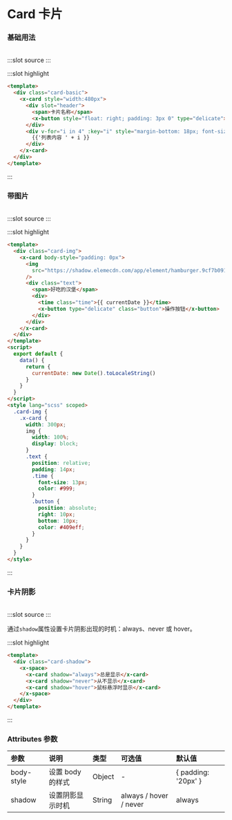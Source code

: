 # Card 卡片

### 基础用法

<br/>

<demo-block>
:::slot source
<card-basic></card-basic>
:::

:::slot highlight

```html
<template>
  <div class="card-basic">
    <x-card style="width:480px">
      <div slot="header">
        <span>卡片名称</span>
        <x-button style="float: right; padding: 3px 0" type="delicate">操作按钮</x-button>
      </div>
      <div v-for="i in 4" :key="i" style="margin-bottom: 18px; font-size: 14px">
        {{'列表内容 ' + i }}
      </div>
    </x-card>
  </div>
</template>
```

:::
</demo-block>

### 带图片

<br/>

<demo-block>
:::slot source
<card-img></card-img>
:::

:::slot highlight

```html
<template>
  <div class="card-img">
    <x-card body-style="padding: 0px">
      <img
        src="https://shadow.elemecdn.com/app/element/hamburger.9cf7b091-55e9-11e9-a976-7f4d0b07eef6.png"
      />
      <div class="text">
        <span>好吃的汉堡</span>
        <div>
          <time class="time">{{ currentDate }}</time>
          <x-button type="delicate" class="button">操作按钮</x-button>
        </div>
      </div>
    </x-card>
  </div>
</template>
<script>
  export default {
    data() {
      return {
        currentDate: new Date().toLocaleString()
      }
    }
  }
</script>
<style lang="scss" scoped>
  .card-img {
    .x-card {
      width: 300px;
      img {
        width: 100%;
        display: block;
      }
      .text {
        position: relative;
        padding: 14px;
        .time {
          font-size: 13px;
          color: #999;
        }
        .button {
          position: absolute;
          right: 10px;
          bottom: 10px;
          color: #409eff;
        }
      }
    }
  }
</style>
```

:::
</demo-block>

### 卡片阴影

<br/>

<demo-block>
:::slot source
<card-shadow></card-shadow>
:::

通过`shadow`属性设置卡片阴影出现的时机：always、never 或 hover。

:::slot highlight

```html
<template>
  <div class="card-shadow">
    <x-space>
      <x-card shadow="always">总是显示</x-card>
      <x-card shadow="never">从不显示</x-card>
      <x-card shadow="hover">鼠标悬浮时显示</x-card>
    </x-space>
  </div>
</template>
```

:::
</demo-block>

### Attributes 参数

| 参数       | 说明             | 类型   | 可选值                 | 默认值              |
| :--------- | :--------------- | :----- | :--------------------- | :------------------ |
| body-style | 设置 body 的样式 | Object | -                      | { padding: '20px' } |
| shadow     | 设置阴影显示时机 | String | always / hover / never | always              |

